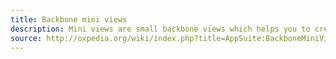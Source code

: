 ```yaml
---
title: Backbone mini views
description: Mini views are small backbone views which helps you to create single form elements like input fields, checkbox and so on.
source: http://oxpedia.org/wiki/index.php?title=AppSuite:BackboneMiniViews
---
```


